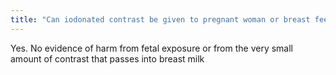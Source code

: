 ```yaml
---
title: "Can iodonated contrast be given to pregnant woman or breast feeding woman"
---
```

Yes. No evidence of harm from fetal exposure or from the very small amount of contrast that passes into breast milk

